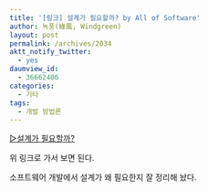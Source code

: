 ```yaml
---
title: '[링크] 설계가 필요할까? by All of Software'
author: 녹풍(綠風, Windgreen)
layout: post
permalink: /archives/2034
aktt_notify_twitter:
  - yes
daumview_id:
  - 36662406
categories:
  - 기타
tags:
  - 개발 방법론
---
```

[▷설계가 필요할까?][1]

위 링크로 가서 보면 된다.

소프트웨어 개발에서 설계가 왜 필요한지 잘 정리해 놨다.

 [1]: http://allofsoftware.net/entry/IsDesignNeeded